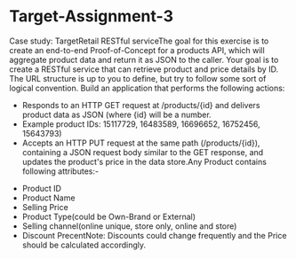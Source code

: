 # Target-Assignment-3
Case study:
TargetRetail RESTful serviceThe goal for this exercise is to create an end-to-end Proof-of-Concept for a products API, which will aggregate product data and return it as JSON to the caller.
Your goal is to create a RESTful service that can retrieve product and price details by ID. The URL structure is up to you to define, but try to follow some sort of logical convention.
Build an application that performs the following actions:
* Responds to an HTTP GET request at /products/{id} and delivers product data as JSON (where {id} will be a number.
* Example product IDs: 15117729, 16483589, 16696652, 16752456, 15643793)
*  Accepts an HTTP PUT request at the same path (/products/{id}), containing a JSON request body similar to the GET response, and updates the product's price in the data store.Any Product contains following attributes:-
- Product ID
- Product Name
- Selling Price
- Product Type(could be Own-Brand or External)
- Selling channel(online unique, store only, online and store)
- Discount PrecentNote: Discounts could change frequently and the Price should be calculated accordingly.

